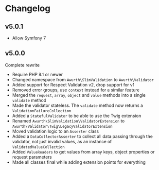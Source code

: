 # Changelog

## v5.0.1

* Allow Symfony 7

## v5.0.0

Complete rewrite

* Require PHP 8.1 or newer
* Changed namespace from `Awurth\SlimValidation` to `Awurth\Validator`
* Added support for Respect Validation v2, drop support for v1
* Removed error groups, use `context` instead for a similar feature
* Merged the `request`, `array`, `object` and `value` methods into a single `validate` method
* Made the validator stateless. The `validate` method now returns a `ValidationFailureCollection`
* Added a `StatefulValidator` to be able to use the Twig extension
* Renamed `Awurth\SlimValidation\ValidatorExtension` to `Awurth\Validator\Twig\LegacyValidatorExtension`
* Moved validation logic to an `Asserter` class
* Added a `DataCollectorAsserter` to collect all data passing through the validator, not just invalid values, as an instance of `ValidatedValueCollection`
* Added `ValueReaders` to get values from array keys, object properties or request parameters
* Made all classes final while adding extension points for everything
